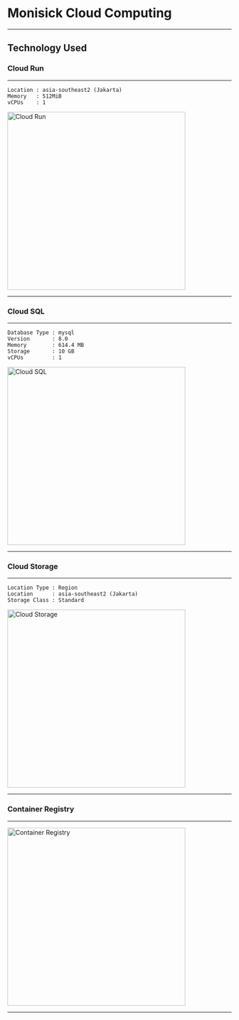 # Monisick Cloud Computing

---

## Technology Used

### **Cloud Run**
---
```
Location : asia-southeast2 (Jakarta)  
Memory   : 512MiB  
vCPUs    : 1  
```
<img src="https://github.com/user-attachments/assets/36960dad-4022-455e-ade6-26a87c251df6" alt="Cloud Run" width="400"/>

---

### **Cloud SQL**
---
```
Database Type : mysql  
Version       : 8.0  
Memory        : 614.4 MB  
Storage       : 10 GB  
vCPUs         : 1  
```
<img src="https://github.com/user-attachments/assets/e5e1dee8-a6b5-4ba8-84c9-f3f5f79015fe" alt="Cloud SQL" width="400"/>

---

### **Cloud Storage**
---
```
Location Type : Region  
Location      : asia-southeast2 (Jakarta)  
Storage Class : Standard  
```
<img src="https://github.com/user-attachments/assets/8ab5fb4d-6350-4223-a2ea-95e5873a682d" alt="Cloud Storage" width="400"/>

---

### **Container Registry**
---
<img src="https://github.com/user-attachments/assets/1e4ba462-c737-4b44-8d02-0dd2f7b46472" alt="Container Registry" width="400"/>

---
